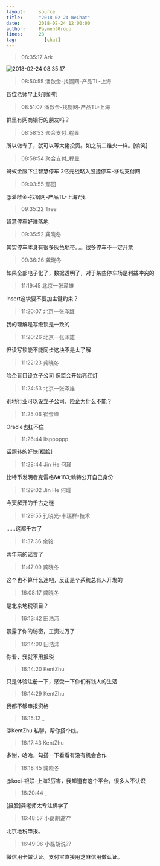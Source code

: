 ```yaml
---
layout:     source 
title:      "2018-02-24-WeChat"
date:       2018-02-24 12:00:00
author:     PaymentGroup
lines:      28 
tag:		  [chat]
---
```

> 08:35:17  Ark  
   
![2018-02-24 08:35:17](http://static.cocolian.org/img/20180224_083517.png) 
   
> 08:50:55  潘啟金-找钢网-产品TL-上海  
   
各位老师早上好[咖啡]  
   
> 08:51:07  潘啟金-找钢网-产品TL-上海  
   
群里有网商银行的朋友吗？  
   
> 08:58:53  聚合支付_程昱  
   
所以做专了，就可以等大佬投资。如之前二维火一样。[偷笑]  
   
> 08:58:54  聚合支付_程昱  
   
蚂蚁金服下注智慧停车 2亿元战略入股捷停车-移动支付网  
   
> 09:03:55  鄢回  
   
@潘啟金-找钢网-产品TL-上海?我  
   
> 09:35:22  Tree  
   
智慧停车好难落地  
   
> 09:35:52  龚晓冬  
   
其实停车本身有很多灰色地带。。。很多停车不一定开票  
   
> 09:36:26  龚晓冬  
   
如果全部电子化了，数据透明了，对于某些停车场是利益冲突的  
   
> 11:19:45  北京一张泽雄  
   
insert这块要不要加主键约束？  
   
> 11:20:07  北京一张泽雄  
   
我的理解是写级锁是一致的  
   
> 11:20:26  北京一张泽雄  
   
但读写锁能不能同步这块不是太了解  
   
> 11:22:23  龚晓冬  
   
险企盲目设立子公司 保监会开始亮红灯  
   
> 11:24:53  北京一张泽雄  
   
别地行业可以设立子公司，险企为什么不能？  
   
> 11:25:06  崔莹峰  
   
Oracle也扛不住  
   
> 11:26:44  lispppppp  
   
话题转的好快[捂脸]  
   
> 11:28:44  Jin He 何瑾  
   
比特币发明者克雷格&amp;#183;赖特公开自己身份  
   
> 11:29:02  Jin He 何瑾  
   
今天解开的千古之谜  
   
> 11:29:55  孔晓光-丰瑞祥-技术  
   
……这都千古了  
   
> 11:37:36  余铭  
   
两年前的谣言了  
   
> 11:47:09  龚晓冬  
   
这个也不算什么迷吧，反正是个系统总有人开发的  
   
> 16:08:17  龚晓冬  
   
是北京地税项目？  
   
> 16:13:42  田浩沛  
   
暴露了你的秘密，工资过万了  
   
> 16:14:00  田浩沛  
   
你看，我就不用报税  
   
> 16:14:20  KentZhu  
   
只是体验注册一下，感受一下你们有钱人的生活  
   
> 16:14:29  KentZhu  
   
我都不够申报资格  
   
> 16:15:12  _  
   
@KentZhu 私聊，帮你搭个线。  
   
> 16:17:43  KentZhu  
   
多谢，哈哈，勾搭一下看看有没有机会合作  
   
> 16:18:45  龚晓冬  
   
@koci-银联-上海?厉害，我知道有这个平台，很多人不认识  
   
> 16:20:44  _  
   
[捂脸]龚老师太专注佛学了  
   
> 16:48:57  小磊胡说??  
   
北京地税申报。  
   
> 16:49:06  小磊胡说??  
   
微信用卡做认证。支付宝直接用芝麻信用做认证。  
   
